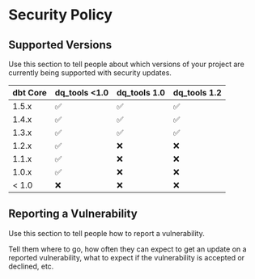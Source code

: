 # Security Policy

## Supported Versions

Use this section to tell people about which versions of your project are
currently being supported with security updates.

| dbt Core    | dq_tools <1.0      | dq_tools 1.0       | dq_tools 1.2       |
| ----------- | ------------------ | ------------------ | ------------------ |
| 1.5.x       | :white_check_mark: | :white_check_mark: | :white_check_mark: |
| 1.4.x       | :white_check_mark: | :white_check_mark: | :white_check_mark: |
| 1.3.x       | :white_check_mark: | :white_check_mark: | :white_check_mark: |
| 1.2.x       | :white_check_mark: | :x: | :x: |
| 1.1.x       | :white_check_mark: | :x: | :x: |
| 1.0.x       | :white_check_mark: | :x: | :x: |
| < 1.0       | :x:                | :x: | :x: |

## Reporting a Vulnerability

Use this section to tell people how to report a vulnerability.

Tell them where to go, how often they can expect to get an update on a
reported vulnerability, what to expect if the vulnerability is accepted or
declined, etc.